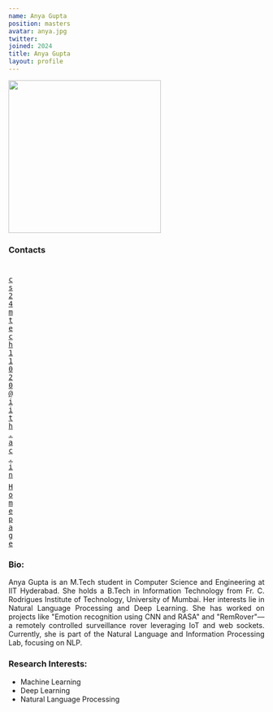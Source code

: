 ```yaml
---
name: Anya Gupta
position: masters
avatar: anya.jpg
twitter: 
joined: 2024
title: Anya Gupta
layout: profile
---
```


<img width="300" src="{{site.baseurl}}/images/people/{{page.avatar}}" data-action="zoom">

### Contacts

<div class="row">
<div class="col-1" style="width:5px">
    <b><a href="mailto:ccs24mtech11020@iith.ac.in" target="_blank"><i class="fa fa-envelope-o"></i></a></b><br>
    <span style="display: block; margin-bottom: 0.5em"></span>
    <b><a href="" target="_blank"><i class="fa fa-globe"></i></a></b>
    <span style="display: block; margin-bottom: 0.5em"></span>
</div>
<div class="col-1" style="width:5px">
    <a href="mailto:cs24mtech11020@iith.ac.in" target="_blank"><samp>cs24mtech11020@iith.ac.in</samp></a>
    <span style="display: block; margin-bottom: 0.5em"></span>
    <a href="https://www.linkedin.com/in/anya-gupta12/" target="_blank"><samp>Homepage</samp></a><br>
    <span style="display: block; margin-bottom: 0.5em"></span>
</div>
</div>
<span style="display: block; margin-bottom: 1em"></span>

### Bio: 
<p style="text-align: justify">
Anya Gupta is an M.Tech student in Computer Science and Engineering at IIT Hyderabad. She holds a B.Tech in Information Technology from Fr. C. Rodrigues Institute of Technology, University of Mumbai. Her interests lie in Natural Language Processing and Deep Learning. She has worked on projects like "Emotion recognition using CNN and RASA" and "RemRover"—a remotely controlled surveillance rover leveraging IoT and web sockets. Currently, she is part of the Natural Language and Information Processing Lab, focusing on NLP.
</p>

### Research Interests:
- Machine Learning
- Deep Learning
- Natural Language Processing
